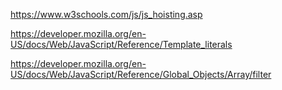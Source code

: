 https://www.w3schools.com/js/js_hoisting.asp

https://developer.mozilla.org/en-US/docs/Web/JavaScript/Reference/Template_literals

https://developer.mozilla.org/en-US/docs/Web/JavaScript/Reference/Global_Objects/Array/filter